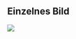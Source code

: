 ## Einzelnes Bild

<img src="assets/example_image.svg" class="r-stretch" data-text="Example image" data-source="https://google.com"/>
